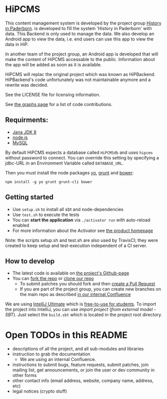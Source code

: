 HiPCMS
======

  This content management system is developed by the project group [History in Paderborn](http://is.uni-paderborn.de/fachgebiete/fg-engels/lehre/ss15/hip-app/pg-hip-app.html). is developed to fill the system 'History in Paderborn' with data. This Backend is only used to manage the data. We also develop an Android app to view the data, i.e. end users can use this app to view the data in HiP.

  In another team of the project group, an Android app is developed that will make the content of HiPCMS accessable to the
  public. Information about the app will be added as soon as it is available.

  HiPCMS will replac the original project which was known as HiPBackend. HiPBackend's code unfortunately was not
  maintainable anymore and a rewrite was decided.

  See the LICENSE file for licensing information.

  See [the graphs page](https://github.com/HiP-App/HiPCMS/graphs/contributors) for a list of code contributions.

## Requirments:

   * [Jana JDK 8](http://www.oracle.com/technetwork/java/javase/)
   * [node.js](http://nodejs.org/)
   * [MySQL](https://www.mysql.de/)

  By default HiPCMS expects a database called ```HiPCMSdb``` and uses ```hipcms``` without password to connect. You can
  override this setting by specifying a jdbc-URL in an Environment Variable called ```DATABASE_URL```.

  Then you must install the node packages [yo](http://yeoman.io), [grunt](http://gruntjs.com/) and
  [bower](http://bower.io/):

  ```
  npm install -g yo grunt grunt-cli bower
  ```

## Getting started

   * Use ```setup.sh``` to install all sbt and node-dependencies
   * Use ```test.sh``` to execute the tests
   * You can **start the application** via ```./activator run``` with auto-reload enabled
   * For more information about the Activator see [the product homepage](https://www.lightbend.com/activator/download)

  Note: the scripts setup.sh and test.sh are also used by TravisCI; they were created to keep setup and test-execution
  independent of a CI server.


## How to develop

   * The latest code is available on [the project's Github-page](https://github.com/HiP-App/HiPCMS/)
   * You can [fork the repo](https://help.github.com/articles/fork-a-repo/) or [clone our repo](https://help.github.com/articles/cloning-a-repository/)
     * To submit patches you should fork and then [create a Pull Request](https://help.github.com/articles/using-pull-requests/)
     * If you are part of the project group, you can create new branches on the main repo as described [in our internal
       Confluence](http://atlassian-hip.cs.upb.de:8090/display/DCS/Conventions+for+git)

  We are using [IntelliJ Ultimate](https://www.jetbrains.com/idea/) which is [free-to-use for students](https://www.jetbrains.com/student/).
  To import the project into IntelliJ, you can use *import project* (*from external model* - *SBT*). Just select the ```build.sbt```
  which is located in the project root directory.


# Open TODOs in this README

* descriptions of all the project, and all sub-modules and libraries
* instruction to grab the documentation
  * We are using an internal Confluence.
* instructions to submit bugs, feature requests, submit patches, join mailing list, get announcements, or join the user or dev community in other forms
* other contact info (email address, website, company name, address, etc)
* legal notices (crypto stuff)

